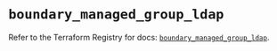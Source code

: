 # `boundary_managed_group_ldap`

Refer to the Terraform Registry for docs: [`boundary_managed_group_ldap`](https://registry.terraform.io/providers/hashicorp/boundary/1.1.15/docs/resources/managed_group_ldap).
